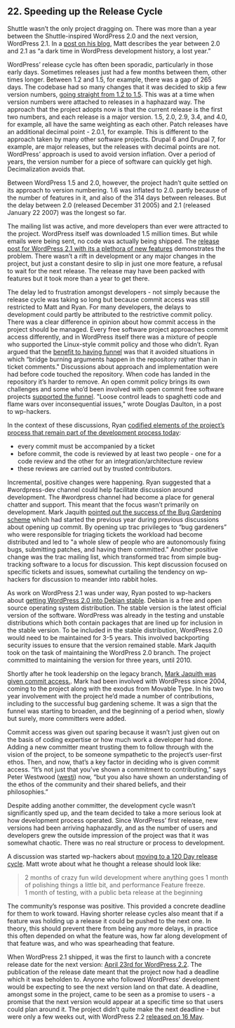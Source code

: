

## 22. Speeding up the Release Cycle

Shuttle wasn’t the only project dragging on. There was more than a year between the Shuttle-inspired WordPress 2.0 and the next version, WordPress 2.1. In a [post on his blog](http://ma.tt/2010/11/one-point-oh/), Matt describes the year between 2.0 and 2.1 as “a dark time in WordPress development history, a lost year.”  

WordPress’ release cycle has often been sporadic, particularly in those early days. Sometimes releases just had a few months between them, other times longer. Between 1.2 and 1.5, for example, there was a gap of 265 days. The codebase had so many changes that it was decided to skip a few version numbers, [going straight from 1.2 to 1.5](http://wordpress.org/news/2004/12/version-skip/). This was at a time when version numbers were attached to releases in a haphazard way. The approach that the project adopts now is that the current release is the first two numbers, and each release is a major version. 1.5, 2.0, 2.9, 3.4, and 4.0, for example, all have the same weighting as each other. Patch releases have an additional decimal point - 2.0.1, for example. This is different to the approach taken by many other software projects. Drupal 6 and Drupal 7, for example, are major releases, but the releases with decimal points are not. WordPress’ approach is used to avoid version inflation. Over a period of years, the version number for a piece of software can quickly get high. Decimalization avoids that.

Between WordPress 1.5 and 2.0, however, the project hadn’t quite settled on its approach to version numbering. 1.6 was inflated to 2.0. partly because of the number of features in it, and also of the 314 days between releases. But the delay between 2.0 (released December 31 2005) and 2.1 (released January 22 2007) was the longest so far.  

The mailing list was active, and more developers than ever were attracted to the project. WordPress itself was downloaded 1.5 million times. But while emails were being sent, no code was actually being shipped. The [release post for WordPress 2.1 with its a plethora of new features](http://wordpress.org/news/2007/01/ella-21/) demonstrates the problem. There wasn’t a rift in development or any major changes in the project, but just a constant desire to slip in just one more feature, a refusal to wait for the next release. The release may have been packed with features but it took more than a year to get there. 
	

The delay led to frustration amongst developers - not simply because the release cycle was taking so long but because commit access was still restricted to Matt and Ryan. For many developers, the delays to development could partly be attributed to the restrictive commit policy. There was a clear difference in opinion about how commit access in the project should be managed. Every free software project approaches commit access differently, and in WordPress itself there was a mixture of people who supported the Linux-style commit policy and those who didn’t. Ryan argued that the [benefit to having funnel](http://lists.automattic.com/pipermail/wp-hackers/2006-March/005192.html) was that it avoided situations in which “bridge burning arguments happen in the repository rather than in ticket comments." Discussions about approach and implementation were had before code touched the repository. When code has landed in the repository it’s harder to remove. An open commit policy brings its own challenges and some who’d been involved with open commit free software projects [supported the funnel](http://lists.automattic.com/pipermail/wp-hackers/2006-March/005195.html). "Loose control leads to spaghetti code and flame wars over inconsequential issues," wrote Douglas Daulton, in a post to wp-hackers.

In the context of these discussions, Ryan [codified elements of the project’s process that remain part of the development process today](http://lists.automattic.com/pipermail/wp-hackers/2006-March/005190.html):

- every commit must be accompanied by a ticket
- before commit, the code is reviewed by at least two people - one for a code review and the other for an integration/architecture review
- these reviews are carried out by trusted contributors.

Incremental, positive changes were happening. Ryan suggested that a #wordpress-dev channel could help facilitate discussion around development. The #wordpress channel had become a place for general chatter and support. This meant that the focus wasn’t primarily on development. Mark Jaquith [pointed out the success of the Bug Gardening scheme](http://lists.automattic.com/pipermail/wp-hackers/2006-March/005189.html) which had started the previous year during previous discussions about opening up commit. By opening up trac privileges to “bug gardeners” who were responsible for triaging tickets the workload had become distributed and led to "a whole slew of people who are autonomously fixing bugs, submitting  patches, and having them committed." Another positive change was the trac mailing list, which transformed trac from simple bug-tracking software to a locus for discussion. This kept discussion focused on specific tickets and issues, somewhat curtailing the tendency on wp-hackers for discussion to meander into rabbit holes. 

As work on WordPress 2.1 was under way, Ryan posted to wp-hackers about [getting WordPress 2.0 into Debian stable](http://lists.automattic.com/pipermail/wp-hackers/2006-October/008871.html). Debian is a free and open source operating system distribution. The stable version is the latest official version of the software. WordPress was already in the testing and unstable distributions which both contain packages that are lined up for inclusion in the stable version. To be included in the stable distribution, WordPress 2.0 would need to be maintained for 3-5 years. This involved backporting security issues to ensure that the version remained stable. Mark Jaquith took on the task of maintaining the WordPress 2.0 branch. The project committed to maintaining the version for three years, until 2010. 

Shortly after he took leadership on the legacy branch, [Mark Jaquith was given commit access.](https://core.trac.wordpress.org/changeset/4270). Mark had been involved with WordPress since 2004, coming to the project along with the exodus from Movable Type. In his two year involvement with the project he’d made a number of contributions, including to the successful bug gardening scheme. It was a sign that the funnel was starting to broaden, and the beginning of a period when, slowly but surely, more committers were added.

Commit access was given out sparing because it wasn’t just given out on the basis of coding expertise or how much work a developer had done. Adding a new committer meant trusting them to follow through with the vision of the project, to be someone sympathetic to the project’s user-first ethos. Then, and now, that’s a key factor in deciding who is given commit access. “It’s not just that you’ve shown a commitment to contributing,” says Peter Westwood ([westi](http://profiles.wordpress.org/westi)) now, “but you also have shown an understanding of the ethos of the community and their shared beliefs, and their philosophies.”

Despite adding another committer, the development cycle wasn’t significantly sped up, and the team decided to take a more serious look at how development process operated. Since WordPress’ first release, new versions had been arriving haphazardly, and as the number of users and developers grew the outside impression of the project was that it was somewhat chaotic. There was no real structure or process to development. 

A discussion was started wp-hackers about [moving to a 120 Day release cycle](http://lists.automattic.com/pipermail/wp-hackers/2006-October/008907.html). Matt wrote about what he thought a release should look like:	

> 2 months of crazy fun wild development where anything goes
> 1 month of polishing things a little bit, and performance
> Feature freeze.	
> 1 month of testing, with a public beta release at the beginning	

The community’s response was positive. This provided a concrete deadline for them to work toward. Having shorter release cycles also meant that if a feature was holding up a release it could be pushed to the next one. In theory, this should prevent there from being any more delays, in practice this often depended on what the feature was, how far along development of that feature was, and who was spearheading that feature.

When WordPress 2.1 shipped, it was the first to launch with a concrete release date for the next version: [April 23rd for WordPress 2.2](http://wordpress.org/news/2007/01/ella-21/). The publication of the release date meant that the project now had a deadline which it was beholden to. Anyone who followed WordPress’ development would be expecting to see the next version land on that date. A deadline, amongst some in the project, came to be seen as a promise to users - a promise that the next version would appear at a specific time so that users could plan around it. The project didn’t quite make the next deadline - but were only a few weeks out, with WordPress 2.2 [released on 16 May](http://wordpress.org/news/2007/05/wordpress-22/). 


